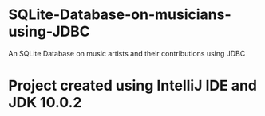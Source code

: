# SQLite-Database-on-musicians-using-JDBC
An SQLite Database on music artists and their contributions using JDBC 
# Project created using IntelliJ IDE and JDK 10.0.2
